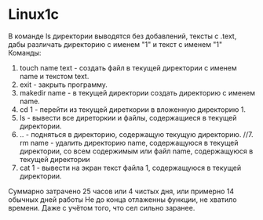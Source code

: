 # Linux1c


В команде ls директории выводятся без добавлений, тексты с .text, дабы различать директорию с именем "1" и текст с именем "1"
Команды:
1. touch name text - создать файл в текущей директории с именем name и текстом text.
2. exit - закрыть программу.
3. makedir name - в текущей директории создать директорию с именем name.
4. cd 1 - перейти из текущей диреткории в вложенную директорию 1.
5. ls - вывести все диреторкии и файлы, содержащиеся в текущей директории.
6. .. - подняться в директорию, содержащую текущую директорию.
//7. rm name - удалить директорию name, содержащуюся в текущей директории, со всем содержимым или файл name, содержащуюся в текущей директории
8. cat 1 - вывести на экран текст файла 1, содержащуюся в текущей директории.

Суммарно затрачено 25 часов или 4 чистых дня, или примерно 14 обычных дней работы
Не до конца отлаженны функции, не хватило времени. Даже с учётом того, что сел сильно заранее.
